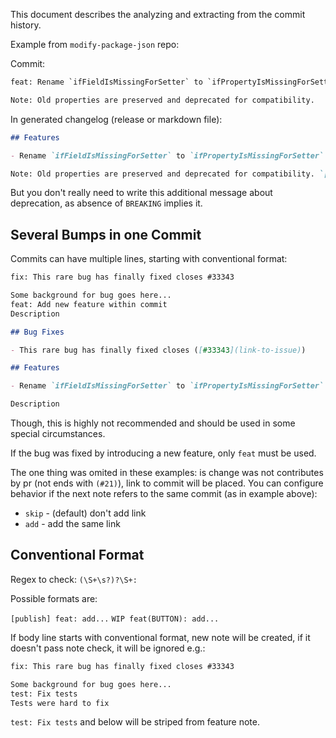 This document describes the analyzing and extracting from the commit history.

Example from `modify-package-json` repo:

Commit:

```txt
feat: Rename `ifFieldIsMissingForSetter` to `ifPropertyIsMissingForSetter` and `ifFieldIsMissing` to `ifPropertyIsMissing`

Note: Old properties are preserved and deprecated for compatibility.
```

In generated changelog (release or markdown file):

```md
## Features

- Rename `ifFieldIsMissingForSetter` to `ifPropertyIsMissingForSetter` and `ifFieldIsMissing` to `ifPropertyIsMissing`

Note: Old properties are preserved and deprecated for compatibility. `[3fa3432](link-to-commit)`
```

But you don't really need to write this additional message about deprecation, as absence of `BREAKING` implies it.

## Several Bumps in one Commit

Commits can have multiple lines, starting with conventional format:

```txt
fix: This rare bug has finally fixed closes #33343

Some background for bug goes here...
feat: Add new feature within commit
Description
```

```md
## Bug Fixes

- This rare bug has finally fixed closes ([#33343](link-to-issue))

## Features

- Rename `ifFieldIsMissingForSetter` to `ifPropertyIsMissingForSetter` and `ifFieldIsMissing` to `ifPropertyIsMissing`

Description
```

Though, this is highly not recommended and should be used in some special circumstances.

If the bug was fixed by introducing a new feature, only `feat` must be used.

The one thing was omited in these examples: is change was not contributes by pr (not ends with `(#21)`), link to commit will be placed. You can configure behavior if the next note refers to the same commit (as in example above):

- `skip` - (default) don't add link
- `add` - add the same link

## Conventional Format

Regex to check: `(\S+\s?)?\S+:`

Possible formats are:

`[publish] feat: add...`
`WIP feat(BUTTON): add...`

If body line starts with conventional format, new note will be created, if it doesn't pass note check, it will be ignored e.g.:

```txt
fix: This rare bug has finally fixed closes #33343

Some background for bug goes here...
test: Fix tests
Tests were hard to fix
```

`test: Fix tests` and below will be striped from feature note.
